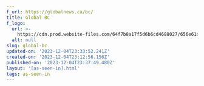 ```yaml
---
f_url: https://globalnews.ca/bc/
title: Global BC
f_logo:
  url: >-
    https://cdn.prod.website-files.com/64f7b8a17f5d6b6cd4688027/656e61dfd2b68476a7c44975_media-globalbc.svg
  alt: null
slug: global-bc
updated-on: '2023-12-04T23:33:52.241Z'
created-on: '2023-12-04T23:12:56.156Z'
published-on: '2023-12-04T23:37:49.480Z'
layout: '[as-seen-in].html'
tags: as-seen-in
---
```




